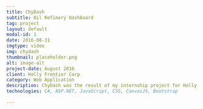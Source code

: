 ```yaml
---
title: ChyDash
subtitle: Oil Refinery Dashboard
tag: project
layout: default
modal-id: 1
date: 2016-08-31
imgtype: video
img: chydash
thumbnail: placeholder.png
alt: image-alt
project-date: August 2016
client: Holly Frontier Corp
category: Web Application
description: ChyDash was the result of my internship project for Holly Frontier Corp during my senior year of college. The dashboard was built as a database driven web application that populates a set of predetermined charts with data from a remote production level Oracle database. The project was started in May 2015 and was deemed complete in August 2016. It was created as private software and is still in use today.
technologies: C#, ASP.NET, JavaScript, CSS, CanvasJS, Bootstrap

---
```

